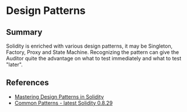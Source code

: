 # Design Patterns

## Summary

Solidity is enriched with various design patterns, it may be Singleton, Factory, Proxy and State Machine. Recognizing the pattern can give the Auditor quite the advantage on what to test immediately and what to test "later".

## References
- [Mastering Design Patterns in Solidity](https://medium.com/@emmaxcharles123/mastering-design-patterns-in-solidity-ef90e0980307)
- [Common Patterns - latest Solidity 0.8.29](https://docs.soliditylang.org/en/latest/common-patterns.html)